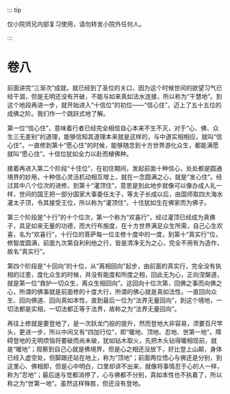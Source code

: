 ::: tip

仅小院师兄内部复习使用，请勿转发小院外任何人。

:::

# 卷八

​          前面讲完“三渐次”成就，就已经到了圣位的关口，因为这个时候世间的欲望习气已经干涸，但是无明还没有开破，不能与如来真如法水连接，所以称为“干慧地”。到这个地段再进一步，就开始进入“十信位”的初位——“信心住”，迈上了五十五位的成佛之阶。我们作一个跳跃式地了解。

​         第一位“信心住”，意味着行者已经完全相信自心本来不生不灭，对于“心、佛、众生三无差别”的道理，能够信知其道理本来就是这样的，与中道实相相应，就叫“信心住”。一直修到第十“愿心住”的时候，能够随念到十方世界游化众生，都能满愿就叫“愿心住”。十信位犹如全力以赴而植佛种。

​         接着再进入第二个阶段“十住位”，在初住期间，发起前面十种信心，处处都是圆通境界的妙用，十种信心灵活机动相互增上，就在一念圆满之心，就是“发心住”。经过其中八个位次的进修，到第十“灌顶住”，意思是到此地步就像可以像办成人礼一样，世间的国王把一部分国家大事委任太子，等太子长成以后，由国师取四大海水灌太子顶，令其接受王位，所以称为“灌顶住”。十住犹如生在佛家而为佛子。

​         第三个阶段是“十行”的十个位次，第一个称为“欢喜行”，经过灌顶已经成为真佛子，具足如来无量的功德，而大行布施度，在十方世界满足众生所需，自己心生欢喜，名为“欢喜行”，十行位的菩萨每一位主修十度中的一度，到第十“真实行”位，修智度圆满，前面九次第自利利他之行，皆是清净无为之心，完全不用有为造作，故名“真实行”。

​         第四个阶段是“十回向”的十位，从“离相回向”起步，由前面的真实行，完全没有执相的过患，度化众生的时候，并没有能度和所度之相，回此无为心，正向涅槃道，就是第一位“救护一切众生，离众生相回向”。这回向十位次第，回佛之事而向佛之心，所谓的佛事就是前面修的十度大行，所谓的佛心就是真如法性。一直回向众生、回向佛道、回向真如本性，直到最后一位为“法界无量回向”，到这个境地，一切法都是实相，一切法都正等于法界，故称之为“法界无量回向”。

​         再往上修就是要登地了，是一次跃龙门般的提升，然而登地大非容易，须要百尺竿头，更进一步，所以中间又有“四加行位”，即“暖地、顶地、忍地、世第一地”。障碍登地的无明烦恼将要破而尚未破，犹如钻木取火，先把木头钻得暖相现前，就是“暖地”；观察到自己心就是佛境界，但是心之相还没放下，好比登上山颠，身体已经入虚空处，但脚跟还站在地上，称为“顶地”；前面两位悟心与佛还是分别，到这里心、佛相即，但是心中明白，口里却讲不出来，就像将事情忍于心的人一样，称为“忍地”；最后迷与觉都消停了，心与佛都不分别，真如本性也不执着了，所以称之为“世第一地”。虽然这样殊胜，但还没有登地。